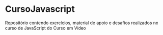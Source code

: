 # CursoJavascript
Repositório contendo exercícios, material de apoio e desafios realizados no curso de JavaScript do Curso em Vídeo
